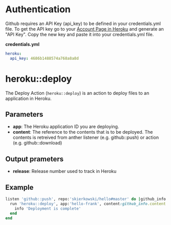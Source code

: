 # Authentication
Github requires an API Key (api_key) to be defined in your credentials.yml file. To get the API key go to your [Account Page in Heroku](https://dashboard.heroku.com/account) and generate an "API Key". Copy the new key and paste it into your credentials.yml file.

**credentials.yml**
```yaml
heroku:
  api_key: 4686b1488574a768a8a8d
```


# heroku::deploy
The Deploy Action (`heroku::deploy`) is an action to deploy files to an application in Heroku.

## Parameters
- **app**: The Heroku application ID you are deploying.
- **content**: The reference to the contents that is to be deployed. The contents is retreived from anther listener (e.g. github::push) or action (e.g. github::download)

## Output prameters
- **release**: Release number used to track in Heroku

## Example
```ruby
listen 'github::push', repo:'skierkowski/hello#master' do |github_info|
  run 'heroku::deploy', app:'hello-frank', content:github_info.content do |deploy_info|
    info 'Deployment is complete'
  end
end
```